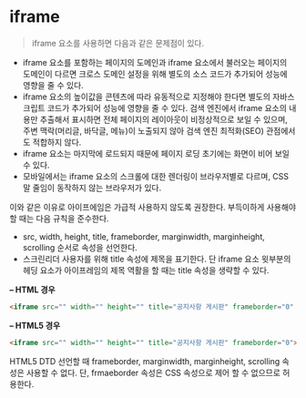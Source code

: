 # iframe
> iframe 요소를 사용하면 다음과 같은 문제점이 있다.

* iframe 요소를 포함하는 페이지의 도메인과 iframe 요소에서 불러오는 페이지의 도메인이 다르면 크로스 도메인 설정을 위해 별도의 소스 코드가 추가되어 성능에 영향을 줄 수 있다.
* iframe 요소의 높이값을 콘텐츠에 따라 유동적으로 지정해야 한다면 별도의 자바스크립트 코드가 추가되어 성능에 영향을 줄 수 있다.
검색 엔진에서 iframe 요소의 내용만 추출해서 표시하면 전체 페이지의 레이아웃이 비정상적으로 보일 수 있으며, 주변 맥락(머리글, 바닥글, 메뉴)이 노출되지 않아 검색 엔진 최적화(SEO) 관점에서도 적합하지 않다.
* iframe 요소는 마지막에 로드되지 때문에 페이지 로딩 초기에는 화면이 비어 보일 수 있다.
* 모바일에서는 iframe 요소의 스크롤에 대한 렌더링이 브라우저별로 다르며, CSS 말 줄임이 동작하지 않는 브라우저가 있다.

이와 같은 이유로 아이프에임은 가급적 사용하지 않도록 권장한다. 부득이하게 사용해야 할 때는 다음 규칙을 준수한다.

* src, width, height, title, frameborder, marginwidth, marginheight, scrolling 순서로 속성을 선언한다.
* 스크린리더 사용자를 위해 title 속성에 제목을 표기한다. 단 iframe 요소 윗부분의 헤딩 요소가 아이프레임의 제목 역활을 할 때는 title 속성을 생략할 수 있다.

**– HTML 경우**
``` html
<iframe src="" width="" height="" title="공지사항 게시판" frameborder="0" marginwidth="0" marginheight="0" scrolling="no"></iframe>
```
**– HTML5 경우**
``` html
<iframe src="" width="" height="" title="공지사항 게시판" frameborder="0"></iframe>
```

HTML5 DTD 선언할 때 frameborder, marginwidth, marginheight, scrolling 속성은 사용할 수 없다.
단, frmaeborder 속성은 CSS 속성으로 제어 할 수 없으므로 허용한다.